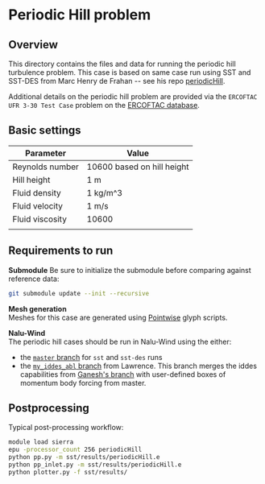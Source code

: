 # Periodic Hill problem

## Overview
This directory contains the files and data for running the periodic
hill turbulence problem.  This case is based on same case run using
SST and SST-DES from Marc Henry de Frahan -- see his repo
[periodicHill](https://github.com/marchdf/periodicHill).

Additional details on the periodic hill problem are provided via the
`ERCOFTAC UFR 3-30 Test Case` problem on the [ERCOFTAC
database](https://www.kbwiki.ercoftac.org/w/index.php?title=UFR_3-30_Test_Case).

## Basic settings

| Parameter       | Value                      |
|-----------------|----------------------------|
| Reynolds number | 10600 based on hill height |
| Hill height     | 1 m                        |
| Fluid density   | 1 kg/m^3                   |
| Fluid velocity  | 1 m/s                      |
| Fluid viscosity | 10600                      |
|                 |                            |

## Requirements to run
**Submodule**
Be sure to initialize the submodule before comparing against reference data:
```bash
git submodule update --init --recursive
```

**Mesh generation**  
Meshes for this case are generated using
[Pointwise](https://www.pointwise.com/) glyph scripts.

**Nalu-Wind**  
The periodic hill cases should be run in Nalu-Wind using the either:  
- the [`master`
  branch](https://github.com/Exawind/nalu-wind/tree/master) for `sst`
  and `sst-des` runs
- the [`my_iddes_abl`
  branch](https://github.com/lawrenceccheung/nalu-wind/tree/my_iddes_abl)
  from Lawrence.  This branch merges the iddes capabilities from
  [Ganesh's
  branch](https://github.com/gantech/nalu-wind/tree/f/iddes_abl) with
  user-defined boxes of momentum body forcing from master.
  
## Postprocessing
Typical post-processing workflow:
```bash
module load sierra
epu -processor_count 256 periodicHill
python pp.py -m sst/results/periodicHill.e
python pp_inlet.py -m sst/results/periodicHill.e
python plotter.py -f sst/results/
```
